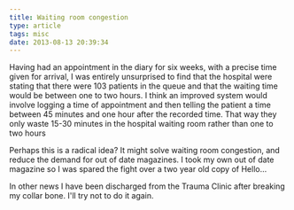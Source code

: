 ```yaml
---
title: Waiting room congestion
type: article
tags: misc
date: 2013-08-13 20:39:34
---
```

<p>Having had an appointment in the diary for six weeks, with a precise time given for arrival, I was entirely unsurprised to find that the hospital were stating that there were 103 patients in the queue and that the waiting time would be between one to two hours. I think an improved system would involve logging a time of appointment and then telling the patient a time between 45 minutes and one hour after the recorded time. That way they only waste 15-30 minutes in the hospital waiting room rather than one to two hours</p>
<p>Perhaps this is a radical idea? It might solve waiting room congestion, and reduce the demand for out of date magazines. I took my own out of date magazine so I was spared the fight over a two year old copy of Hello...</p>
<p>In other news I have been discharged from the Trauma Clinic after breaking my collar bone. I'll try not to do it again.</p>
